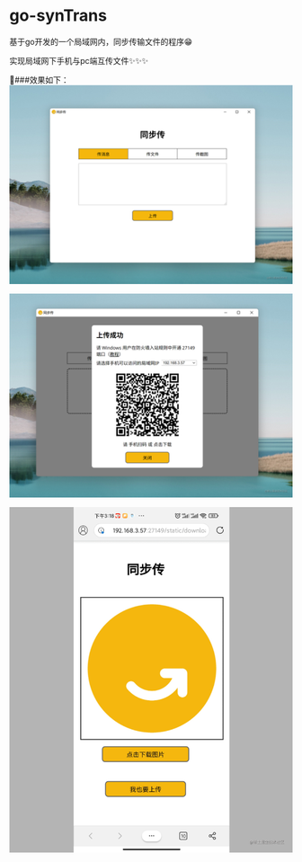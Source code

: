 # go-synTrans
基于go开发的一个局域网内，同步传输文件的程序😁

实现局域网下手机与pc端互传文件✨✨✨

👀###效果如下：
![image](https://github.com/keepbao/go-synTrans/blob/main/%E5%BA%94%E7%94%A8%E6%88%AA%E5%9B%BE/1.png)

![image](https://github.com/keepbao/go-synTrans/blob/main/%E5%BA%94%E7%94%A8%E6%88%AA%E5%9B%BE/2.png)

![image](https://github.com/keepbao/go-synTrans/blob/main/%E5%BA%94%E7%94%A8%E6%88%AA%E5%9B%BE/3.png)
